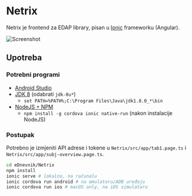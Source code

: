 # Netrix

Netrix je frontend za EDAP library, pisan u [Ionic](https://ionicframework.com/) frameworku (Angular).

![Screenshot](https://i.imgur.com/IabVfJy.jpg)

## Upotreba

### Potrebni programi

* [Android Studio](https://developer.android.com/studio)
* [JDK 8](https://github.com/frekele/oracle-java/releases) (odabrati `jdk-8u*`)
	* `set PATH=%PATH%;C:\Program Files\Java\jdk1.8.0_*\bin`
* [NodeJS + NPM](https://nodejs.org/en/download/)
	* `npm install -g cordova ionic native-run` (nakon instalacije NodeJS)

### Postupak

Potrebno je izmjeniti API adrese i tokene u `Netrix/src/app/tab1.page.ts` i `Netrix/src/app/subj-overview.page.ts`.

```bash
cd eDnevnik/Netrix
npm install
ionic serve # lokalno, na računalu
ionic cordova run android # na emulatoru/ADB uređaju
ionic cordova run ios # macOS only, na iOS simulatoru
```